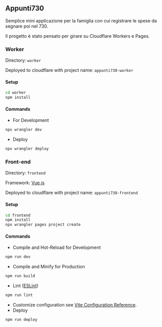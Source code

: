 ## Appunti730

Semplice mini applicazione per la famiglia con cui registrare le spese da segnare poi nel 730.

Il progetto è stato pensato per girare su Cloudflare Workers e Pages.

### Worker

Directory: `worker`

Deployed to cloudflare with project name: `appunti730-worker`

#### Setup

```sh
cd worker
npm install
```

#### Commands

* For Development
```sh
npx wrangler dev
```
* Deploy
```sh
npx wrangler deploy
```

### Front-end

Directory: `frontend`

Framework: [Vue.js](https://vuejs.org/)

Deployed to cloudflare with project name: `appunti730-frontend`

#### Setup

```sh
cd frontend
npm install
npx wrangler pages project create
```

#### Commands


* Compile and Hot-Reload for Development
```sh
npm run dev
```
* Compile and Minify for Production
```sh
npm run build
```
* Lint ([ESLint](https://eslint.org/))
```sh
npm run lint
```
* Customize configuration see [Vite Configuration Reference](https://vitejs.dev/config/).
* Deploy
```sh
npm run deploy
```
